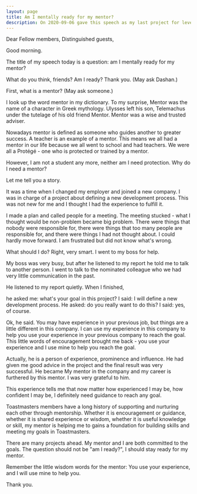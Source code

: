 ```yaml
---
layout: page
title: Am I mentally ready for my mentor?
description: On 2020-09-06 gave this speech as my last project for level-2 Pathways in Yulife club of Toastmasters.
---
```



Dear Fellow members,
Distinguished guests,

Good morning.

The title of my speech today is a question: am I mentally ready for my mentor?

What do you think, friends? Am I ready?
Thank you. (May ask Dashan.)

First, what is a mentor? (May ask someone.)

I look up the word mentor in my dictionary. To my surprise, Mentor was the name
of a character in Greek mythology. Ulysses left his son, Telemachus under the
tutelage of his old friend Mentor. Mentor was a wise and trusted adviser.

Nowadays mentor is defined as someone who guides another to greater success. A teacher
is an example of a mentor. This means we all had a mentor in our life because we
all went to school and had teachers. We were all a Protégé - one who is protected
or trained by a mentor.

However, I am not a student any more, neither am I need protection. Why do I need
a mentor?

Let me tell you a story.

It was a time when I changed my employer and joined a new company. I was in charge
of a project about defining a new development process. This was not new for me and
I thought I had the experience to fulfill it.

I made a plan and called people for a meeting. The meeting stucked - what I thought
would be non-problem became big problem. There were things that nobody were responsible
for, there were things that too many people are responsible for, and there were things
I had not thought about. I could hardly move forward. I am frustrated but did not know
what's wrong.

What should I do? Right, very smart. I went to my boss for help.

My boss was very busy, but after he listened to my report he told me to talk to another
person. I went to talk to the nominated colleague who we had very little communication
in the past.

He listened to my report quietly. When I finished,

he asked me: what's your goal in this project?
I said: I will define a new development process.
He asked: do you really want to do this?
I said: yes, of course.

Ok, he said. You may have experience in your previous job, but things are a little
different in this company. I can use my experience in this company to help you use
your experience in your previous company to reach the goal. This little words of
encouragement brought me back - you use your experience and I use mine to help you
reach the goal.

Actually, he is a person of experience, prominence and influence. He had given me
good advice in the project and the final result was very successful. He became My
mentor in the company and my career is furthered by this mentor. I was very grateful
to him.

This experience tells me that now matter how experienced I may be, how confident I
may be, I definitely need guidance to reach any goal.

Toastmasters members have a long history of supporting and nurturing each other through
mentorship. Whether it is encouragement or guidance, whether it is shared experience or
wisdom, whether it is useful knowledge or skill, my mentor is helping me to gains a
foundation for building skills and meeting my goals in Toastmasters.

There are many projects ahead. My mentor and I are both committed to the goals. The question
should not be "am I ready?", I should stay ready for my mentor.

Remember the little wisdom words for the mentor:
You use your experience, and I will use mine to help you.

Thank you.